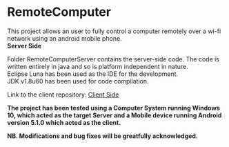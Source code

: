 # RemoteComputer
This project allows an user to fully control a computer remotely over a wi-fi network using an android mobile phone.
<br>
<b>Server Side</b>
<p>
Folder RemoteComputerServer contains the server-side code. The code is written entirely in java and so is platform independent in nature.
<br>Eclipse Luna has been used as the IDE for the development.
<br>JDK v1.8u60 has been used for code compilation.

Link to the client repository: <a href="https://github.com/NilanjanDaw/RemoteComputer-Client">Client Side</a>
</p>
<b> The project has been tested using a Computer System running Windows 10, which acted as the target Server and a 
Mobile device running Android version 5.1.0 which acted as the client.</b>

<b>NB. Modifications and bug fixes will be greatfully acknowledged.

